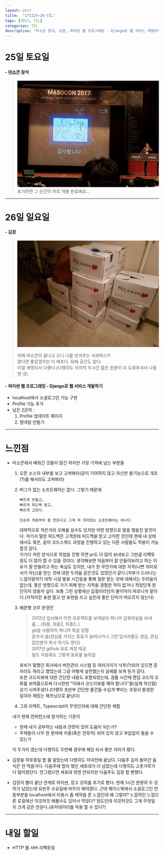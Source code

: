 ```yaml
---
layout: post
title:  "171125~26-TIL"
tags: [2017, TIL]
categories: TIL
description: "마소콘 참석, 김장, 파이썬 웹 프로그래밍 - Django로 웹 서비스 개발하기"
---
```


25일 토요일
===========

#### - [마소콘](http://www.imaso.co.kr/masocon2017/) 참석  
  > ![개발완료](/images/til/개발완료.jpg)
  > 포기하면 그 순간이 바로 개발 완료예요...  

---

26일 일요일
===========

#### - 김장  
  > ![집앞](/images/til/배추.jpg)  
  >
  >어제 마소콘이 끝나고 오니 나를 반겨주는 사과박스!!!  
  >였다면 좋았겠지만 다 배추다. 뒤에 공간도 없다.  
  >이걸 세명이서 다했다.(다행히도 마지막 두시간 쯤은 한분이 더 도와주셔서 나중엔 넷)

#### - 파이썬 웹 프로그래밍 - Django로 웹 서비스 개발하기  
  - localhost에서 소셜로그인 기능 구현  
  - Profile 기능 추가
  - 남은 2강의 :  
    1. Profile 업데이트 페이지
    2. 썸네일 만들기  

---

느낀점
======

- 마소콘에서 배워간 것들이 많긴 하지만 가장 기억에 남는 부분들  

  1. 오픈 소스의 내부를 보고 고쳐봐라(굳이 기여하지 않고 자신만 쓸기능으로 개조(?)를 해서라도 고쳐봐라)  

  2. 버그가 없는 소프트웨어는 없다. 그렇기 때문에  
      ```
      빠르게 만들고,  
      빠르게 피드백 받고,  
      빠르게 고친다.  

      단순히 처음부터 잘 만든다고 그게 꼭 의미있는 소프트웨어는 아니다.
      ```  
      대략적으로 적은거라 오해를 살수도 있지만 어떤 방향으로 말을 했을진 알것이다. 저기서 말한 피드백은 고객한테 피드백을 받고 고치란 것인데 현재 내 상태에서도 혹은, 같이 코드스쿼드 과정을 진행하고 있는 다른 사람들도 적용이 가능 할것 같다.  
      거기다 저런 방식으로 작업을 진행 하면 pr도 더 많이 보내보고 그만큼 리팩토링도 더 많이 할 수 있을 것이다. 생각해보면 처음부터 잘 만들어보려고 하는 이유가 잘 만들려고 하는 욕심도 있지만, 내가 한 무언가에 대한 지적(나쁜 의미로서가 아닌)을 받는 것에 대한 두려움 같은것도 있었던거 같다.(치부가 드러나는 느낌이랄까?) 대학 시설 발표 시간등을 통해 질문 받는 것에 대해서는 두려움이 없는데, 좋은 방향으로 가기 위해 받는 지적을 경험한 적이 없거나 적었던게 원인이지 않을까 싶다. 보통 그런 상황에선 감점이라던지 불이익이 따르니까 말이다.(지적이란 표현 말고 딴 표현을 쓰고 싶은데 좋은 단어가 떠오르지 않는다)  

  3. 배준형 코무 운영진  
      >2012년 입사해서 이전 프로젝트를 보여달라 하니까 압축파일을 보내줌....(최종, 최종2, 최종3..)  
      >git을 사용하자 하니까 묵살 당함  
      >혼자서 씀(관심을 가지는 동료가 늘어나거나 그런 입사자들도 생김, 관심 없던분이 퇴사 하기도 한다)  
      >2017년 github 유료 계정 제공  
      >빌드 자동화도 그렇게 동료를 늘려감  

      포비가 말했던 회사에서 버전관리 시스템 등 여러가지가 낙후(?)되어 있으면 혼자라도 하라고 했었는데 그걸 어떻게 실천했는지 실예를 보게 된거 같다.  
      또한 코드리뷰에 대한 간단한 내용도 포함되었는데, 경품 시간때 랜덤 코드의 오류를 보여줌으로써 다시한번 "이래서 코드리뷰를 해야 합니다"를(실제 하신말) 상기 시켜주셨다.(다행히 초반부 간단한 물건들 수십개 뿌리는 과정서 발생한 일이라 재밌는 해프닝으로 끝났다)  

  4. 그외 리액트, Typescript이 무엇인지에 대해 간단한 체험  

  내가 현재 컨퍼런스에 참석하는 기준이  
  - 현재 내가 공부하는 내용과 관련이 있어 도움이 되는가?  
  - 주제들이 너무 한 분야에 치중(혹은 전묵적) 되어 있지 않고 부담없이 들을 수 있는가  

  이 두가지 였는데 다행히도 두번째 경우에 해당 되서 좋은 자리가 됐다.  

- 김장을 하루종일 할 줄 알았는데 다행히도 저녁전에 끝났다. 다음주 김치 들어간 음식은 안 먹을거다. 다음주에 할라 했던 세포대가 더 남았는데 다행히도 고춧가루가 다 떨어졌단다. 안그랬으면 세포대 밖엔 안되지만 다음주도 김장 할 뻔했다.  

- 김장이 빨리 끝난 관계로 파이썬, 장고 강의를 추가로 봤다. 현재 1시간 분량의 두 강의가 남았는데 요번주 수요일에 마무리 해야겠다. 근데 페이스북에서 소셜로그인 연동부분을 localhost에서 이용시 좀 제약을 준 느낌인데 왜 그럴까? 느낌적인 느낌으론 로컬에선 이것저것 해볼수도 있어서 막았다? 정도인데 이것저것도 그게 무엇일지 크게 감은 안온다.(유저데이터를 악용 할 수 있다?)  

---

내일 할일
=========

- HTTP 웹 서버 리팩토링
